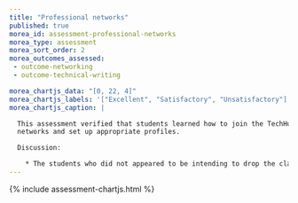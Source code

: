 ```yaml
---
title: "Professional networks"
published: true
morea_id: assessment-professional-networks
morea_type: assessment
morea_sort_order: 2
morea_outcomes_assessed:
 - outcome-networking
 - outcome-technical-writing

morea_chartjs_data: "[0, 22, 4]"
morea_chartjs_labels: '["Excellent", "Satisfactory", "Unsatisfactory"]'
morea_chartjs_caption: |

  This assessment verified that students learned how to join the TechHui and LinkedIn professional
  networks and set up appropriate profiles. 

  Discussion:

    * The students who did not appeared to be intending to drop the class. 
---
```


{%  include assessment-chartjs.html  %}


